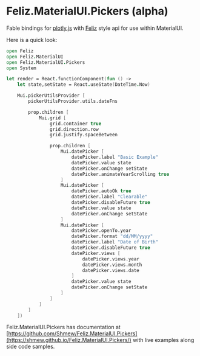 # Feliz.MaterialUI.Pickers (alpha) 

Fable bindings for [plotly.js](https://github.com/mui-org/material-ui-pickers) with [Feliz](https://github.com/Zaid-Ajaj/Feliz) style api for use within MaterialUI.

Here is a quick look:

```fs
open Feliz
open Feliz.MaterialUI
open Feliz.MaterialUI.Pickers
open System

let render = React.functionComponent(fun () ->
    let state,setState = React.useState(DateTime.Now)

    Mui.pickerUtilsProvider [
        pickerUtilsProvider.utils.dateFns

        prop.children [
            Mui.grid [
                grid.container true
                grid.direction.row
                grid.justify.spaceBetween

                prop.children [
                    Mui.datePicker [
                        datePicker.label "Basic Example"
                        datePicker.value state
                        datePicker.onChange setState
                        datePicker.animateYearScrolling true
                    ]
                    Mui.datePicker [
                        datePicker.autoOk true
                        datePicker.label "Clearable"
                        datePicker.disableFuture true
                        datePicker.value state
                        datePicker.onChange setState
                    ]
                    Mui.datePicker [
                        datePicker.openTo.year
                        datePicker.format "dd/MM/yyyy"
                        datePicker.label "Date of Birth"
                        datePicker.disableFuture true
                        datePicker.views [
                            datePicker.views.year
                            datePicker.views.month
                            datePicker.views.date
                        ]
                        datePicker.value state
                        datePicker.onChange setState
                    ]
                ]
            ]
        ]
    ])
```

Feliz.MaterialUI.Pickers has documentation at [https://github.com/Shmew/Feliz.MaterialUI.Pickers](https://shmew.github.io/Feliz.MaterialUI.Pickers/) with live examples along side code samples.
